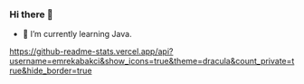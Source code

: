 ### Hi there 👋
- 🌱 I’m currently learning Java.

https://github-readme-stats.vercel.app/api?username=emrekabakci&show_icons=true&theme=dracula&count_private=true&hide_border=true

<!--
**emrekabakci/emrekabakci** is a ✨ _special_ ✨ repository because its `README.md` (this file) appears on your GitHub profile.

Here are some ideas to get you started:

- 🔭 I’m currently working on ...
- 🌱 I’m currently learning ...
- 👯 I’m looking to collaborate on ...
- 🤔 I’m looking for help with ...
- 💬 Ask me about ...
- 📫 How to reach me: ...
- 😄 Pronouns: ...
- ⚡ Fun fact: ...
-->
